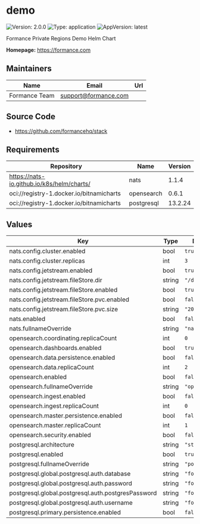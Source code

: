# demo

![Version: 2.0.0](https://img.shields.io/badge/Version-2.0.0-informational?style=flat-square) ![Type: application](https://img.shields.io/badge/Type-application-informational?style=flat-square) ![AppVersion: latest](https://img.shields.io/badge/AppVersion-latest-informational?style=flat-square)

Formance Private Regions Demo Helm Chart

**Homepage:** <https://formance.com>

## Maintainers

| Name | Email | Url |
| ---- | ------ | --- |
| Formance Team | <support@formance.com> |  |

## Source Code

* <https://github.com/formancehq/stack>

## Requirements

| Repository | Name | Version |
|------------|------|---------|
| https://nats-io.github.io/k8s/helm/charts/ | nats | 1.1.4 |
| oci://registry-1.docker.io/bitnamicharts | opensearch | 0.6.1 |
| oci://registry-1.docker.io/bitnamicharts | postgresql | 13.2.24 |

## Values

| Key | Type | Default | Description |
|-----|------|---------|-------------|
| nats.config.cluster.enabled | bool | `true` |  |
| nats.config.cluster.replicas | int | `3` |  |
| nats.config.jetstream.enabled | bool | `true` |  |
| nats.config.jetstream.fileStore.dir | string | `"/data"` |  |
| nats.config.jetstream.fileStore.enabled | bool | `true` |  |
| nats.config.jetstream.fileStore.pvc.enabled | bool | `false` |  |
| nats.config.jetstream.fileStore.pvc.size | string | `"20Gi"` |  |
| nats.enabled | bool | `false` |  |
| nats.fullnameOverride | string | `"nats"` |  |
| opensearch.coordinating.replicaCount | int | `0` |  |
| opensearch.dashboards.enabled | bool | `true` |  |
| opensearch.data.persistence.enabled | bool | `false` |  |
| opensearch.data.replicaCount | int | `2` |  |
| opensearch.enabled | bool | `false` |  |
| opensearch.fullnameOverride | string | `"opensearch"` |  |
| opensearch.ingest.enabled | bool | `false` |  |
| opensearch.ingest.replicaCount | int | `0` |  |
| opensearch.master.persistence.enabled | bool | `false` |  |
| opensearch.master.replicaCount | int | `1` |  |
| opensearch.security.enabled | bool | `false` |  |
| postgresql.architecture | string | `"standalone"` |  |
| postgresql.enabled | bool | `true` |  |
| postgresql.fullnameOverride | string | `"postgresql"` |  |
| postgresql.global.postgresql.auth.database | string | `"formance"` |  |
| postgresql.global.postgresql.auth.password | string | `"formance"` |  |
| postgresql.global.postgresql.auth.postgresPassword | string | `"formance"` |  |
| postgresql.global.postgresql.auth.username | string | `"formance"` |  |
| postgresql.primary.persistence.enabled | bool | `false` |  |


